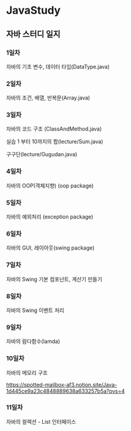 # JavaStudy
## 자바 스터디 일지
### 1일차
자바의 기초 변수, 데이터 타입(DataType.java)

### 2일차
자바의 조건, 배열, 반복문(Array.java)


### 3일차
자바의 코드 구조 (ClassAndMethod.java)

실습
1 부터 10까지의 합(lecture/Sum.java)

구구단(lecture/Gugudan.java)

### 4일차
자바의 OOP(객체지향)  (oop package)

### 5일차
자바의 예외처리 (exception package)

### 6일차
자바의 GUI, 레이아웃(swing package)

### 7일차
자바의 Swing 기본 컴포넌트, 계산기 만들기

### 8일차
자바의 Swing 이벤트 처리

### 9일차
자바의 람다함수(lamda)

### 10일차
자바의 메모리 구조

https://spotted-mailbox-af3.notion.site/Java-1d445ce9a23c4848889638a633257b5a?pvs=4

### 11일차
자바의 컬렉션 - List 인터페이스